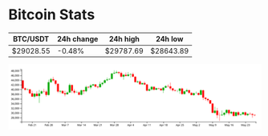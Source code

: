 # Bitcoin Stats

BTC/USDT|24h change|24h high|24h low|
|---|---|---|---|
|$29028.55|-0.48%|$29787.69|$28643.89|

<img src="./chart.svg">

